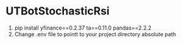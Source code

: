 # UTBotStochasticRsi
1. pip install yfinance==0.2.37 ta==0.11.0 pandas==2.2.2
2. Change .env file to pointt to your project directory absolute path
